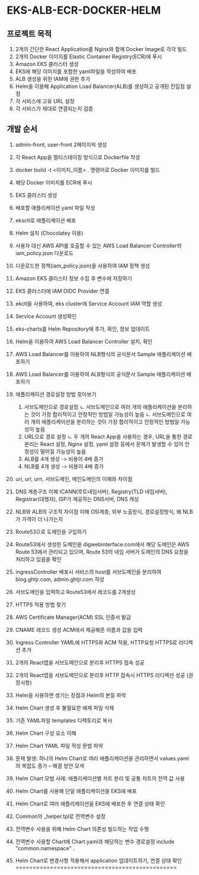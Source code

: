 # EKS-ALB-ECR-DOCKER-HELM

## 프로젝트 목적
1. 2개의 간단한 React Application를 Nginx와 함께 Docker Image로 각각 빌드
2. 2개의 Docker 이미지를 Elastic Container Registry(ECR)에 푸시
3. Amazon EKS 클러스터 생성
4. EKS에 해당 이미지를 포함한 yaml파일을 작성하여 배포
5. ALB 생성을 위한 IAM에 권한 추가
6. Helm을 이용해 Application Load Balancer(ALB)를 생성하고 공개된 진입점 설정
7. 각 서비스에 고유 URL 설정
8. 각 서비스가 제대로 연결되는지 검증


## 개발 순서
1. admin-front, user-front 2페이지씩 생성
2. 각 React App을 멀티스테이징 방식으로 Dockerfile 작성
3. docker build -t <이미지_이름> . 명령어로 Docker 이미지를 빌드
4. 해당 Docker 이미지를 ECR에 푸시

5. EKS 클러스터 생성
6. 배포할 애플리케이션 yaml 파일 작성
7. eksctl로 애플리케이션 배포

8. Helm 설치 (Chocolatey 이용)
9. 사용자 대신 AWS API를 호출할 수 있는 AWS Load Balancer Controller의 iam_policy.json 다운로드
10. 다운로드한 정책(iam_policy.json)을 사용하여 IAM 정책 생성
11. Amazon EKS 클러스터 정보 수집 후 변수에 저장하기
12. EKS 클러스터에 IAM OIDC Provider 연결
13. ekctl을 사용하여, eks cluster에 Service Account IAM 역할 생성
14. Service Account 생성확인
15. eks-charts를 Helm Repository에 추가, 확인, 정보 업데이트
16. Helm을 이용하여 AWS Load Balancer Controller 설치, 확인

17. AWS Load Balancer를 이용하여 NLB형식의 공식문서 Sample 애플리케이션 배포하기
18. AWS Load Balancer를 이용하여 ALB형식의 공식문서 Sample 애플리케이션 배포하기
19. 애플리케이션 경로설정 방법 찾아보기
    1. 서브도메인으로 경로설정 
        ㄴ 서브도메인으로 여러 개의 애플리케이션을 분리하는 것이 가장 합리적이고 안정적인 방법일 가능성이 높음
        ㄴ 서브도메인으로 여러 개의 애플리케이션을 분리하는 것이 가장 합리적이고 안정적인 방법일 가능성이 높음
    2. URL으로 경로 설정
        ㄴ 두 개의 React App을 사용하는 경우, URL을 통한 경로 분리는 React 설정, Nginx 설정, yaml 설정 등에서 문제가 발생할 수 있어 안정성이 떨어질 가능성이 높음
    3. ALB를 4개 생성 -> 비용이 4배 증가
    4. NLB를 4개 생성 -> 비용이 4배 증가
20. uri, url, urn, 서브도메인, 메인도메인의 이해와 차이점
21. DNS 계층구조 이해 ICANN(루트네임서버), Registry(TLD 네임서버), Registrar(대행자), ISP가 제공하는 DNS서버, DNS 캐싱
22. NLB와 ALB의 구조적 차이점 이해 OSI계층, 외부 노출방식, 경로설정방식, 왜 NLB가 가격이 더 나가는지
23. Route53으로 도메인을 구입하기
24. Route53에서 생성한 도메인을 digwebinterface.com에서 해당 도메인은 AWS Route 53에서 관리되고 있으며, Route 53의 네임 서버가 도메인의 DNS 요청을 처리하고 있음을 확인
25. ingressController 배포시 서비스의 host를 서브도메인을 분리하여 blog.ghtjr.com, admin.ghtjr.com 작성
26. 서브도메인을 입력하고 Route53에서 레코드를 2개생성
27. HTTPS 적용 방법 찾기
28. AWS Certificate Manager(ACM) SSL 인증서 발급
29. CNAME 레코드 생성 ACM에서 제공해준 이름과 값을 입력
30. Ingress Controller YAML에 HTTPS와 ACM 적용, HTTP요청 HTTPS로 리디렉션 추가
31. 2개의 React앱을 서브도메인으로 분리후 HTTPS 접속 성공
32. 2개의 React앱을 서브도메인으로 분리후 HTTP 접속시 HTTPS 리디렉션 성공 (권장사항)

33. Helm을 사용하면 생기는 장점과 Helm의 본질 파악
34. Helm Chart 생성 후 불필요한 예제 파일 삭제
35. 기존 YAML파일 templates 디렉토리로 복사
36. Helm Chart 구성 요소 이해
37. Helm Chart YAML 파일 작성 문법 파악
38. 문제 발생: 하나의 Helm Chart로 여러 애플리케이션을 관리하면서 values.yaml의 복잡도 증가 – 해결 방안 모색
39. Helm Chart 모범 사례: 애플리케이션별 차트 분리 및 공통 차트의 전역 값 사용
40. Helm Chart를 사용해 단일 애플리케이션을 EKS에 배포
41. Helm Chart로 여러 애플리케이션을 EKS에 배포한 후 연결 상태 확인
42. Common의 _helper.tpl로 전역변수 설정
43. 전역변수 사용을 위해 Helm Chart 의존성 빌드하는 작업 수행
44. 전역변수 사용할 Chart에 Chart.yaml과 해당하는 변수 경로설정 include "common.namespace" .
45. Helm Chart로 변경사항 적용해서 application 업데이트하기, 연결 상태 확인
===============================================


